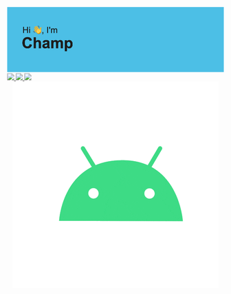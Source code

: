 <img src="header.png">


<a href="https://github.com/champnc">
  <img height="180em" src="https://github-readme-stats.vercel.app/api?username=champnc&theme=dark&show_icons=true" />
  <img height="180em" src="https://github-readme-stats.vercel.app/api/top-langs/?username=champnc&theme=dark&layout=compact" />
  <img height="180em" src="https://github-readme-streak-stats.herokuapp.com/?user=champnc&theme=dracula&date_format=M%20j%5B%2C%20Y%5D&sideNums=FFFFFF&currStreakLabel=FFFFFF&sideLabels=B7B7B7" />
</a>
<div align="center">
  <img src="android-gif-wo-bg.gif">
<div>
